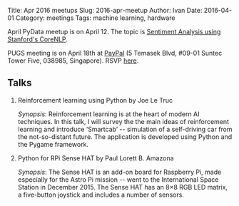 Title: Apr 2016 meetups
Slug: 2016-apr-meetup
Author: Ivan
Date: 2016-04-01
Category: meetings
Tags: machine learning, hardware

April PyData meetup is on April 12. The topic is [Sentiment Analysis using
Stanford's CoreNLP](http://www.meetup.com/PyData-SG/events/227687774/).

PUGS meeting is on April 18th at [PayPal](https://maps.google.com/maps?f=q&hl=en&q=5+Temasek+Blvd%2C+%2309-01+Suntec+Tower+Five%2C+038985%2C+Singapore%2C+sg)
(5 Temasek Blvd, #09-01 Suntec Tower Five, 038985, Singapore). RSVP [here](http://www.meetup.com/Singapore-Python-User-Group/events/229604322/).

## Talks

1. Reinforcement learning using Python by Joe Le Truc 

    *Synopsis*: Reinforcement learning is at the heart of modern AI techniques.
    In this talk, I will survey the the main ideas of reinforcement learning and
    introduce ‘Smartcab’ -- simulation of a self-driving car from the
    not-so-distant future. The application is developed using Python and the
    Pygame framework. 


2. Python for RPi Sense HAT by Paul Lorett B. Amazona

    *Synopsis*:  The Sense HAT is an add-on board for Raspberry Pi, made
    especially for the Astro Pi mission -- went to the International Space
    Station in December 2015. The Sense HAT has an 8×8 RGB LED matrix, a
    five-button joystick and includes a number of sensors.

